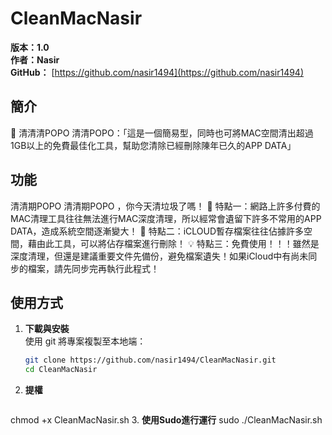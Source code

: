 # CleanMacNasir

**版本：1.0**  
**作者：Nasir**  
**GitHub：** [https://github.com/nasir1494](https://github.com/nasir1494)  
## 簡介
📌 清清清POPO 清清POPO：「這是一個簡易型，同時也可將MAC空間清出超過1GB以上的免費最佳化工具，幫助您清除已經刪除陳年已久的APP DATA」
## 功能
清清期POPO 清清期POPO ，你今天清垃圾了嗎！
🚀 特點一：網路上許多付費的MAC清理工具往往無法進行MAC深度清理，所以經常會遺留下許多不常用的APP DATA，造成系統空間逐漸變大！
🎯 特點二：iCLOUD暫存檔案往往佔據許多空間，藉由此工具，可以將佔存檔案進行刪除！
💡 特點三：免費使用！！！雖然是深度清理，但還是建議重要文件先備份，避免檔案遺失！如果iCloud中有尚未同步的檔案，請先同步完再執行此程式！

## 使用方式

1. **下載與安裝**  
   使用 git 將專案複製至本地端：
   ```bash
   git clone https://github.com/nasir1494/CleanMacNasir.git
   cd CleanMacNasir
2. **提權**
   ```bash
chmod +x CleanMacNasir.sh
3. **使用Sudo進行運行**
sudo ./CleanMacNasir.sh

